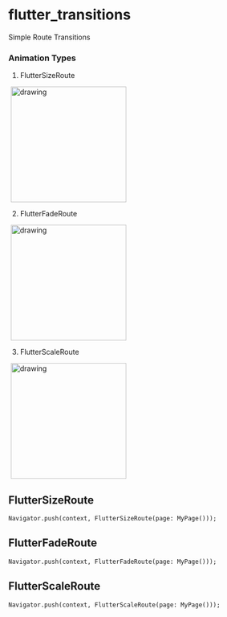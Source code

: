 # flutter_transitions

Simple Route Transitions

### Animation Types
1. FlutterSizeRoute

<img src="https://media4.giphy.com/media/MCcxVWFnv3gz3yKGis/giphy.gif" alt="drawing" width="230px" hspace="5"/>  


2. FlutterFadeRoute

<img src="https://media3.giphy.com/media/MaUBahbmTy3AMGu5qE/giphy.gif" alt="drawing" width="230px" hspace="5"/>  


3. FlutterScaleRoute

<img src="https://media0.giphy.com/media/KAkE1r6IGqNTc0fBZ8/giphy.gif" alt="drawing" width="230px" hspace="5"/>  


## FlutterSizeRoute
```
Navigator.push(context, FlutterSizeRoute(page: MyPage()));
```

## FlutterFadeRoute
```
Navigator.push(context, FlutterFadeRoute(page: MyPage()));
```

## FlutterScaleRoute
```
Navigator.push(context, FlutterScaleRoute(page: MyPage()));
```